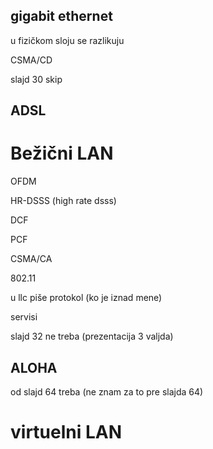 ## gigabit ethernet

u fizičkom sloju se razlikuju

CSMA/CD

slajd 30 skip

## ADSL

# Bežični LAN

OFDM

HR-DSSS (high rate dsss)

DCF

PCF

CSMA/CA

802.11

u llc piše protokol (ko je iznad mene)

servisi

slajd 32 ne treba (prezentacija 3 valjda)



## ALOHA


od slajd 64 treba (ne znam za to pre slajda 64)


# virtuelni LAN
